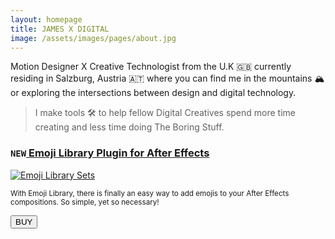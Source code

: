 ```yaml
---
layout: homepage
title: JAMES X DIGITAL
image: /assets/images/pages/about.jpg
---
```


Motion Designer X Creative Technologist from the U.K 🇬🇧 currently residing in Salzburg, Austria 🇦🇹​ where you can find me in the mountains 🏔 or exploring the intersections between design and digital technology.

> I make tools 🛠️ to help fellow Digital Creatives spend more time creating and less time doing The Boring Stuff.

<h3><code class="language-plaintext">NEW</code><a href="/emojilibrary"> Emoji Library Plugin for After Effects</a></h3>
<a href="/emojilibrary"><img src="{{site.baseurl}}/images/2022/09/emoji_branding_all.gif#left" alt="Emoji Library Sets" loading="lazy"></a>

<small>With Emoji Library, there is finally an easy way to add emojis to your After Effects compositions. So simple, yet so necessary!</small>

  <form action="/emojilibrary#buy">
        <input class="buy-button" type="submit" value="BUY" />
  </form>
